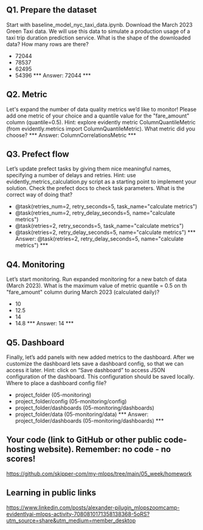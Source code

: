 ## Q1. Prepare the dataset
Start with baseline_model_nyc_taxi_data.ipynb. Download the March 2023 Green Taxi data. We will use this data to simulate a production usage of a taxi trip duration prediction service. What is the shape of the downloaded data? How many rows are there?
- 72044
- 78537
- 62495
- 54396
*** Answer: 72044 *** 


## Q2. Metric
Let's expand the number of data quality metrics we’d like to monitor! Please add one metric of your choice and a quantile value for the "fare_amount" column (quantile=0.5). 
Hint: explore evidently metric ColumnQuantileMetric (from evidently.metrics import ColumnQuantileMetric). What metric did you choose?
*** Answer: ColumnCorrelationsMetric  *** 


## Q3. Prefect flow
Let’s update prefect tasks by giving them nice meaningful names, specifying a number of delays and retries. Hint: use evidently_metrics_calculation.py script as a starting point to implement your solution. Check the prefect docs to check task parameters. What is the correct way of doing that?
- @task(retries_num=2, retry_seconds=5, task_name="calculate metrics")
- @task(retries_num=2, retry_delay_seconds=5, name="calculate metrics")
- @task(retries=2, retry_seconds=5, task_name="calculate metrics")
- @task(retries=2, retry_delay_seconds=5, name="calculate metrics")
*** Answer: @task(retries=2, retry_delay_seconds=5, name="calculate metrics") ***


## Q4. Monitoring
Let’s start monitoring. Run expanded monitoring for a new batch of data (March 2023). What is the maximum value of metric quantile = 0.5 on th "fare_amount" column during March 2023 (calculated daily)?
- 10
- 12.5
- 14
- 14.8
*** Answer: 14 ***


## Q5. Dashboard
Finally, let’s add panels with new added metrics to the dashboard. After we customize the dashboard lets save a dashboard config, so that we can access it later. Hint: click on “Save dashboard” to access JSON configuration of the dashboard. This configuration should be saved locally. Where to place a dashboard config file?
- project_folder (05-monitoring)
- project_folder/config (05-monitoring/config)
- project_folder/dashboards (05-monitoring/dashboards)
- project_folder/data (05-monitoring/data)
*** Answer: project_folder/dashboards (05-monitoring/dashboards) ***


## Your code (link to GitHub or other public code-hosting website). Remember: no code - no scores!
https://github.com/skipper-com/my-mlops/tree/main/05_week/homework


## Learning in public links
https://www.linkedin.com/posts/alexander-pilugin_mlopszoomcamp-evidentlyai-mlops-activity-7080810171358138368-5oRS?utm_source=share&utm_medium=member_desktop